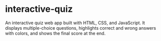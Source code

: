 # interactive-quiz
An interactive quiz web app built with HTML, CSS, and JavaScript. It displays multiple-choice questions, highlights correct and wrong answers with colors, and shows the final score at the end.
